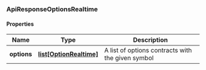 

[//]: # (CLASS:ApiResponseOptionsRealtime)

[//]: # (KIND:object)

### ApiResponseOptionsRealtime

#### Properties

[//]: # (START_DEFINITION)

Name | Type | Description
------------ | ------------- | -------------
**options** | [**list[OptionRealtime]**](OptionRealtime.md) | A list of options contracts with the given symbol &nbsp;

[//]: # (END_DEFINITION)


[//]: # (CONTAINED_CLASS:OptionRealtime)



